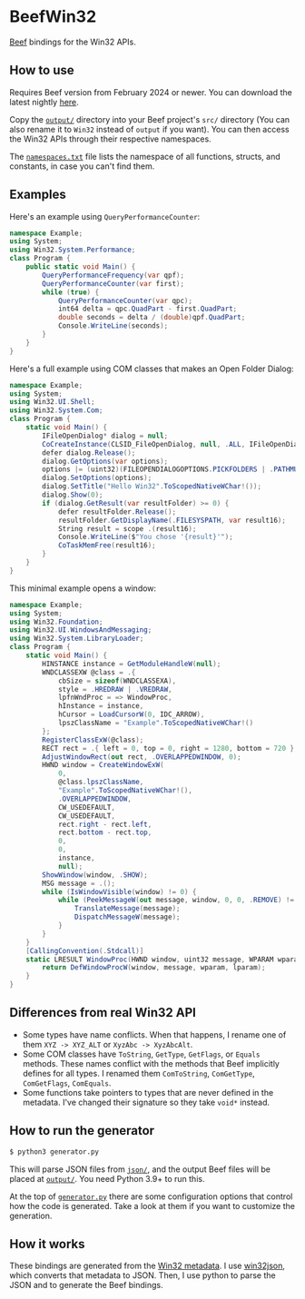 # BeefWin32

[Beef](https://www.beeflang.org/) bindings for the Win32 APIs.

## How to use

Requires Beef version from February 2024 or newer. You can download the latest nightly [here](https://www.beeflang.org/#releases). 

Copy the [`output/`](./output/) directory into your Beef project's `src/` directory (You can also rename it to `Win32` instead of `output` if you want). You can then access the Win32 APIs through their respective namespaces.

The [`namespaces.txt`](./namespaces.txt) file lists the namespace of all functions, structs, and constants, in case you can't find them.

## Examples

Here's an example using `QueryPerformanceCounter`:

```c#
namespace Example;
using System;
using Win32.System.Performance;
class Program {
    public static void Main() {
        QueryPerformanceFrequency(var qpf);
        QueryPerformanceCounter(var first);
        while (true) {
            QueryPerformanceCounter(var qpc);
            int64 delta = qpc.QuadPart - first.QuadPart;
            double seconds = delta / (double)qpf.QuadPart;
            Console.WriteLine(seconds);
        }
    }
}
```

Here's a full example using COM classes that makes an Open Folder Dialog:

```c#
namespace Example;
using System;
using Win32.UI.Shell;
using Win32.System.Com;
class Program {
    static void Main() {
        IFileOpenDialog* dialog = null;
        CoCreateInstance(CLSID_FileOpenDialog, null, .ALL, IFileOpenDialog.IID, (void**)&dialog);
        defer dialog.Release();
        dialog.GetOptions(var options);
        options |= (uint32)(FILEOPENDIALOGOPTIONS.PICKFOLDERS | .PATHMUSTEXIST);
        dialog.SetOptions(options);
        dialog.SetTitle("Hello Win32".ToScopedNativeWChar!());
        dialog.Show(0);
        if (dialog.GetResult(var resultFolder) >= 0) {
            defer resultFolder.Release();
            resultFolder.GetDisplayName(.FILESYSPATH, var result16);
            String result = scope .(result16);
            Console.WriteLine($"You chose '{result}'");
            CoTaskMemFree(result16);
        }
    }
}
```

This minimal example opens a window:

```c#
namespace Example;
using System;
using Win32.Foundation;
using Win32.UI.WindowsAndMessaging;
using Win32.System.LibraryLoader;
class Program {
    static void Main() {
        HINSTANCE instance = GetModuleHandleW(null);
        WNDCLASSEXW @class = .{
            cbSize = sizeof(WNDCLASSEXA),
            style = .HREDRAW | .VREDRAW,
            lpfnWndProc = => WindowProc,
            hInstance = instance,
            hCursor = LoadCursorW(0, IDC_ARROW),
            lpszClassName = "Example".ToScopedNativeWChar!()
        };
        RegisterClassExW(@class);
        RECT rect = .{ left = 0, top = 0, right = 1280, bottom = 720 };
        AdjustWindowRect(out rect, .OVERLAPPEDWINDOW, 0);
        HWND window = CreateWindowExW(
            0,
            @class.lpszClassName,
            "Example".ToScopedNativeWChar!(),
            .OVERLAPPEDWINDOW,
            CW_USEDEFAULT,
            CW_USEDEFAULT,
            rect.right - rect.left,
            rect.bottom - rect.top,
            0,
            0,
            instance,
            null);
        ShowWindow(window, .SHOW);
        MSG message = .();
        while (IsWindowVisible(window) != 0) {
            while (PeekMessageW(out message, window, 0, 0, .REMOVE) != 0) {
                TranslateMessage(message);
                DispatchMessageW(message);
            }
        }
    }
    [CallingConvention(.Stdcall)]
    static LRESULT WindowProc(HWND window, uint32 message, WPARAM wparam, LPARAM lparam) {
        return DefWindowProcW(window, message, wparam, lparam);
    }
}
```

## Differences from real Win32 API

- Some types have name conflicts. When that happens, I rename one of them `XYZ -> XYZ_ALT` or `XyzAbc -> XyzAbcAlt`.
- Some COM classes have `ToString`, `GetType`, `GetFlags`, or `Equals` methods. These names conflict with the methods that Beef implicitly defines for all types. I renamed them `ComToString`, `ComGetType`, `ComGetFlags`, `ComEquals`.
- Some functions take pointers to types that are never defined in the metadata. I've changed their signature so they take `void*` instead.

## How to run the generator

```bash
$ python3 generator.py
```

This will parse JSON files from [`json/`](./json/), and the output Beef files will be placed at [`output/`](./output/). You need Python 3.9+ to run this.

At the top of [`generator.py`](./generator.py) there are some configuration options that control how the code is generated. Take a look at them if you want to customize the generation.

## How it works

These bindings are generated from the [Win32 metadata](https://github.com/microsoft/win32metadata). I use [win32json](https://github.com/marlersoft/win32json), which converts that metadata to JSON. Then, I use python to parse the JSON and to generate the Beef bindings.
